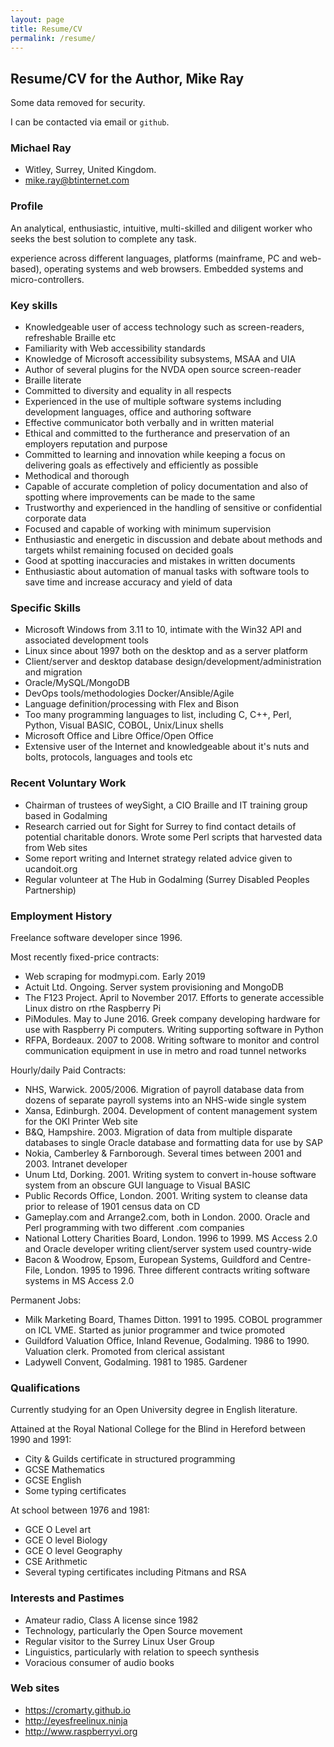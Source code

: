 ```yaml
---
layout: page
title: Resume/CV
permalink: /resume/
---
```


## Resume/CV for the Author, Mike Ray

Some data removed for security.

I can be contacted via email or `github`.

### Michael Ray

* Witley, Surrey, United Kingdom.
* mike.ray@btinternet.com

### Profile

An analytical, enthusiastic, intuitive, multi-skilled and diligent
worker who seeks the best solution to complete any task.

experience across different languages, platforms (mainframe, PC and
web-based), operating systems and web browsers. Embedded systems and
micro-controllers.


### Key skills

* Knowledgeable user of access technology such as screen-readers,
refreshable Braille etc
* Familiarity with Web accessibility standards
* Knowledge of Microsoft accessibility subsystems, MSAA and UIA
* Author of several plugins for the NVDA open source screen-reader
* Braille literate
* Committed to diversity and equality in all respects
* Experienced in the use of multiple software systems including
development languages, office and authoring software
* Effective communicator both verbally and in written material
* Ethical and committed to the furtherance and preservation of an employers
reputation and purpose
* Committed to learning and innovation while
keeping a focus on delivering goals as effectively and efficiently
as possible
* Methodical and thorough
* Capable of accurate completion
of policy documentation and also of spotting where improvements can
be made to the same
* Trustworthy and experienced in the handling of
sensitive or confidential corporate data
* Focused and capable of
working with minimum supervision
* Enthusiastic and energetic in
discussion and debate about methods and targets whilst remaining
focused on decided goals
* Good at spotting inaccuracies and mistakes
in written documents
* Enthusiastic about automation of manual tasks
with software tools to save time and increase accuracy and yield of
data

### Specific Skills

* Microsoft Windows from 3.11 to 10, intimate with the Win32 API and associated development tools
* Linux since about 1997 both on the desktop and as a server platform
* Client/server and desktop database design/development/administration and migration
* Oracle/MySQL/MongoDB
* DevOps tools/methodologies Docker/Ansible/Agile
* Language definition/processing with Flex and Bison
* Too many programming languages to list, including C, C++, Perl, Python, Visual BASIC, COBOL, Unix/Linux shells
* Microsoft Office and Libre Office/Open Office
* Extensive user of the Internet and knowledgeable about it's nuts and bolts, protocols, languages and tools etc


### Recent Voluntary Work

* Chairman of trustees of weySight, a CIO Braille and IT training group based in Godalming
* Research carried out for Sight for Surrey to find contact details of potential charitable donors. Wrote some Perl scripts that harvested data from Web sites
* Some report writing and Internet strategy related advice given to ucandoit.org
* Regular volunteer at The Hub in Godalming (Surrey Disabled Peoples Partnership)

### Employment History

Freelance software developer since 1996.

Most recently fixed-price contracts:

* Web scraping for modmypi.com. Early 2019
* Actuit Ltd. Ongoing. Server system provisioning and MongoDB
* The F123 Project. April to November 2017. Efforts to generate accessible Linux distro on rthe Raspberry Pi
* PiModules. May to June 2016. Greek company developing hardware for use with Raspberry Pi computers. Writing supporting software in Python
* RFPA, Bordeaux. 2007 to 2008. Writing software to monitor and control communication equipment in use in metro and road tunnel networks

Hourly/daily Paid Contracts:

* NHS, Warwick. 2005/2006. Migration of payroll database data from dozens of separate payroll systems into an NHS-wide single system
* Xansa, Edinburgh. 2004. Development of content management system for the OKI Printer Web site
* B&Q, Hampshire. 2003. Migration of data from multiple disparate databases to single Oracle database and formatting data for use by SAP
* Nokia, Camberley & Farnborough. Several times between 2001 and 2003. Intranet developer
* Unum Ltd, Dorking. 2001. Writing system to convert in-house software system from an obscure GUI language to Visual BASIC
* Public Records Office, London. 2001. Writing system to cleanse data prior to release of 1901 census data on CD
* Gameplay.com and Arrange2.com, both in London. 2000. Oracle and Perl programming with two different .com companies
* National Lottery Charities Board, London. 1996 to 1999. MS Access 2.0 and Oracle developer writing client/server system used country-wide
* Bacon & Woodrow, Epsom, European Systems, Guildford and Centre-File, London. 1995 to 1996. Three different contracts writing software systems in MS Access 2.0

Permanent Jobs:

* Milk Marketing Board, Thames Ditton. 1991 to 1995. COBOL programmer on ICL VME. Started as junior programmer and twice promoted
* Guildford Valuation Office, Inland Revenue, Godalming. 1986 to 1990. Valuation clerk. Promoted from clerical assistant
* Ladywell Convent, Godalming. 1981 to 1985. Gardener

### Qualifications

Currently studying for an Open University degree in English literature.

Attained at the Royal National College for the Blind in Hereford
between 1990 and 1991:

* City & Guilds certificate in structured programming
* GCSE Mathematics
* GCSE English
* Some typing certificates

At school between 1976 and 1981:

* GCE O Level art
* GCE O level Biology
* GCE O level Geography
* CSE Arithmetic
* Several typing certificates including Pitmans and RSA

### Interests and Pastimes

* Amateur radio, Class A license since 1982
* Technology, particularly the Open Source movement
* Regular visitor to the Surrey Linux User Group
* Linguistics, particularly with relation to speech synthesis
* Voracious consumer of audio books

### Web sites

* https://cromarty.github.io
* http://eyesfreelinux.ninja
* http://www.raspberryvi.org

